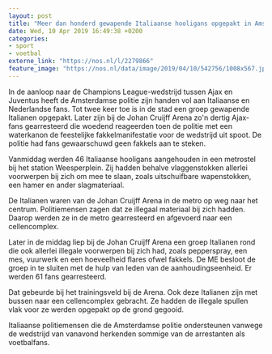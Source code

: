 ```yaml
---
layout: post
title: "Meer dan honderd gewapende Italiaanse hooligans opgepakt in Amsterdam"
date: Wed, 10 Apr 2019 16:49:38 +0200
categories: 
- sport 
- voetbal 
externe_link: "https://nos.nl/l/2279866"
feature_image: "https://nos.nl/data/image/2019/04/10/542756/1008x567.jpg"
---
```


<p>In de aanloop naar de Champions League-wedstrijd tussen Ajax en Juventus heeft de Amsterdamse politie zijn handen vol aan Italiaanse en Nederlandse fans. Tot twee keer toe is in de stad een groep gewapende Italianen opgepakt. Later zijn bij de Johan Cruijff Arena zo'n dertig Ajax-fans gearresteerd die woedend reageerden toen de politie met een waterkanon de feestelijke fakkelmanifestatie voor de wedstrijd uit spoot. De politie had fans gewaarschuwd geen fakkels aan te steken.</p>
<p>Vanmiddag werden 46 Italiaanse hooligans aangehouden in een metrostel bij het station Weesperplein. Zij hadden behalve vlaggenstokken allerlei voorwerpen bij zich om mee te slaan, zoals uitschuifbare wapenstokken, een hamer en ander slagmateriaal.</p>
<p>De Italianen waren van de Johan Cruijff Arena in de metro op weg naar het centrum. Politiemensen zagen dat ze illegaal materiaal bij zich hadden. Daarop werden ze in de metro gearresteerd en afgevoerd naar een cellencomplex.</p>
<p>Later in de middag liep bij de Johan Cruijff Arena een groep Italianen rond die ook allerlei illegale voorwerpen bij zich had, zoals pepperspray, een mes, vuurwerk en een hoeveelheid flares ofwel fakkels. De ME besloot de groep in te sluiten met de hulp van leden van de aanhoudingseenheid. Er werden 61 fans gearresteerd.</p>
<p>Dat gebeurde bij het trainingsveld bij de Arena. Ook deze Italianen zijn met bussen naar een cellencomplex gebracht. Ze hadden de illegale spullen vlak voor ze werden opgepakt op de grond gegooid.</p>
<p>Italiaanse politiemensen die de Amsterdamse politie ondersteunen vanwege de wedstrijd van vanavond herkenden sommige van de arrestanten als voetbalfans.</p>
